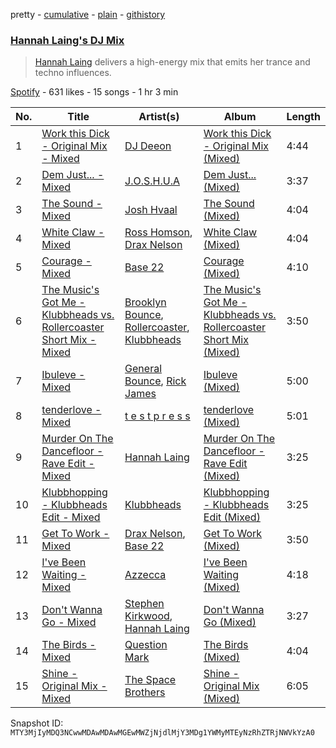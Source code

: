 pretty - [cumulative](/playlists/cumulative/37i9dQZF1DXdIfKnZu3eDU.md) - [plain](/playlists/plain/37i9dQZF1DXdIfKnZu3eDU) - [githistory](https://github.githistory.xyz/mackorone/spotify-playlist-archive/blob/main/playlists/plain/37i9dQZF1DXdIfKnZu3eDU)

### [Hannah Laing's DJ Mix](https://open.spotify.com/playlist/37i9dQZF1DXdIfKnZu3eDU)

> <a href="spotify:artist:1QEd635szhierW6gzRiS1o">Hannah Laing</a> delivers a high\-energy mix that emits her trance and techno influences.

[Spotify](https://open.spotify.com/user/spotify) - 631 likes - 15 songs - 1 hr 3 min

| No. | Title | Artist(s) | Album | Length |
|---|---|---|---|---|
| 1 | [Work this Dick \- Original Mix \- Mixed](https://open.spotify.com/track/2u9sIRO42nyeIi13qi97sR) | [DJ Deeon](https://open.spotify.com/artist/5wY9R35VmZOg7NxQvKJXdH) | [Work this Dick \- Original Mix \(Mixed\)](https://open.spotify.com/album/5UfoaY40KlJ9bLjuOd9JVf) | 4:44 |
| 2 | [Dem Just..\. \- Mixed](https://open.spotify.com/track/7wzxNMgvhMqWjSBijazv21) | [J.O.S.H.U.A](https://open.spotify.com/artist/5KfmpiHjpiuioMiGZrG5UI) | [Dem Just..\. \(Mixed\)](https://open.spotify.com/album/0gPfnrY31sBvK8dxXB34eV) | 3:37 |
| 3 | [The Sound \- Mixed](https://open.spotify.com/track/0NoJYtVIMGrTYYsdzJD0Ff) | [Josh Hvaal](https://open.spotify.com/artist/2PgkUTvQC1o1ybSkoJ1axn) | [The Sound \(Mixed\)](https://open.spotify.com/album/3plTiDbwPUjaUBzHiDn71k) | 4:04 |
| 4 | [White Claw \- Mixed](https://open.spotify.com/track/5HU3RJxbRzRf2OjxxBITPa) | [Ross Homson](https://open.spotify.com/artist/1Ju1dQvlmVArB0dZ4XNbev), [Drax Nelson](https://open.spotify.com/artist/4FqzXwtV1i251Pl8aIoaQO) | [White Claw \(Mixed\)](https://open.spotify.com/album/0soRl8DuzFtDGK12YIBJwX) | 4:04 |
| 5 | [Courage \- Mixed](https://open.spotify.com/track/2XmMfPEnLQGfamBHoHNnJb) | [Base 22](https://open.spotify.com/artist/7k50lPPKLkbKIpYAGKaOxc) | [Courage \(Mixed\)](https://open.spotify.com/album/5uBuoPZ340aHSHGRbqNcFS) | 4:10 |
| 6 | [The Music's Got Me \- Klubbheads vs\. Rollercoaster Short Mix \- Mixed](https://open.spotify.com/track/2mgcvLHSLLDcALqrozAmlg) | [Brooklyn Bounce](https://open.spotify.com/artist/6vdgAccr11YvDg9pEj6gOZ), [Rollercoaster](https://open.spotify.com/artist/6znlp6eyARykI2zjw8HSxM), [Klubbheads](https://open.spotify.com/artist/2j9KNQNo5B2mQ1isoa0eIe) | [The Music's Got Me \- Klubbheads vs\. Rollercoaster Short Mix \(Mixed\)](https://open.spotify.com/album/607pNFhhU9YQEDaxAafdUb) | 3:50 |
| 7 | [Ibuleve \- Mixed](https://open.spotify.com/track/6WxsPx5sTx3N8JqJMNWW32) | [General Bounce](https://open.spotify.com/artist/1NLAHihikChxVp5SBVNZeK), [Rick James](https://open.spotify.com/artist/0FrpdcVlJQqibaz5HfBUrL) | [Ibuleve \(Mixed\)](https://open.spotify.com/album/3T6ftaAaQRraSBIEx1uiE4) | 5:00 |
| 8 | [tenderlove \- Mixed](https://open.spotify.com/track/77uE9wtXmjLJkFCuNpUlVF) | [t e s t p r e s s](https://open.spotify.com/artist/4udW3rcRXEmwm706eR5h8u) | [tenderlove \(Mixed\)](https://open.spotify.com/album/2lo09pEuWIU8xFLiYVJUqq) | 5:01 |
| 9 | [Murder On The Dancefloor \- Rave Edit \- Mixed](https://open.spotify.com/track/1k14ZTJgvCKeF7pibJdNFX) | [Hannah Laing](https://open.spotify.com/artist/1QEd635szhierW6gzRiS1o) | [Murder On The Dancefloor \- Rave Edit \(Mixed\)](https://open.spotify.com/album/5Y8yAB1Y2XkFLmnME1Ww1d) | 3:25 |
| 10 | [Klubbhopping \- Klubbheads Edit \- Mixed](https://open.spotify.com/track/5XHGgUv86kL9G8EDfhjNSg) | [Klubbheads](https://open.spotify.com/artist/2j9KNQNo5B2mQ1isoa0eIe) | [Klubbhopping \- Klubbheads Edit \(Mixed\)](https://open.spotify.com/album/1whF4thL0TxLotdoPNLp4c) | 3:25 |
| 11 | [Get To Work \- Mixed](https://open.spotify.com/track/0kaSi72G6QsrfogKwVVxwY) | [Drax Nelson](https://open.spotify.com/artist/4FqzXwtV1i251Pl8aIoaQO), [Base 22](https://open.spotify.com/artist/7k50lPPKLkbKIpYAGKaOxc) | [Get To Work \(Mixed\)](https://open.spotify.com/album/2qKIbKINFTj2d0mwhxcCNW) | 3:50 |
| 12 | [I've Been Waiting \- Mixed](https://open.spotify.com/track/1ZO3OAUaqssC3YlBTL9fwc) | [Azzecca](https://open.spotify.com/artist/2k5DY2QDU3kBi5DX7OQlWj) | [I've Been Waiting \(Mixed\)](https://open.spotify.com/album/4HjcgXmDLSqcAJkyLQ2E9d) | 4:18 |
| 13 | [Don't Wanna Go \- Mixed](https://open.spotify.com/track/3rS9o1hYnkmFffwsL5fyBN) | [Stephen Kirkwood](https://open.spotify.com/artist/2B3Vmzyhy4QFnY02UKyMi5), [Hannah Laing](https://open.spotify.com/artist/1QEd635szhierW6gzRiS1o) | [Don't Wanna Go \(Mixed\)](https://open.spotify.com/album/2jwO9OxiCRXAzyVD2uHvAl) | 3:27 |
| 14 | [The Birds \- Mixed](https://open.spotify.com/track/3lUSt9VK7Q5Ou2G56Wytxc) | [Question Mark](https://open.spotify.com/artist/41REvYlvUU3FCP5f65Jllh) | [The Birds \(Mixed\)](https://open.spotify.com/album/1Iyanm8lh5AmNwi6QqcVA4) | 4:04 |
| 15 | [Shine \- Original Mix \- Mixed](https://open.spotify.com/track/2p3gNuIqSiPBtmmw0hW6Pa) | [The Space Brothers](https://open.spotify.com/artist/4nb1tQbYZYqvr50cdTqek5) | [Shine \- Original Mix \(Mixed\)](https://open.spotify.com/album/7zn9j02IBK8gVw4A3lSwuA) | 6:05 |

Snapshot ID: `MTY3MjIyMDQ3NCwwMDAwMDAwMGEwMWZjNjdlMjY3MDg1YWMyMTEyNzRhZTRjNWVkYzA0`

